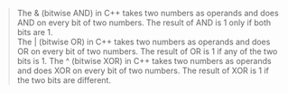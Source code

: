 > The & (bitwise AND) in C++ takes two numbers as operands and does AND on every bit of two numbers. The result of AND is 1 only if both bits are 1.  
> The | (bitwise OR) in C++ takes two numbers as operands and does OR on every bit of two numbers. The result of OR is 1 if any of the two bits is 1. 
> The ^ (bitwise XOR) in C++ takes two numbers as operands and does XOR on every bit of two numbers. The result of XOR is 1 if the two bits are different. 
